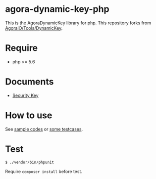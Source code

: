 # agora-dynamic-key-php

This is the AgoraDynamicKey library for php.
This repository forks from [AgoraIO/Tools/DynamicKey](https://github.com/AgoraIO/Tools/tree/master/DynamicKey/AgoraDynamicKey).

# Require

- php >= 5.6

# Documents

- [Security Key](https://docs.agora.io/en/Video/token_server_php?platform=PHP)

# How to use

See [sample codes](./sample) or [some testcases](./test).

# Test

```
$ ./vendor/bin/phpunit
```

Require `composer install` before test.

